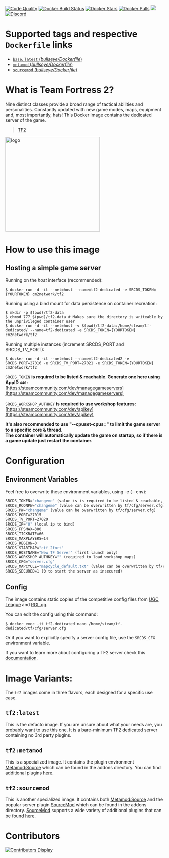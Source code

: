 [![Code Quality](https://img.shields.io/codacy/grade/5b35c73264f446c482d8076f53845f37)](https://hub.docker.com/r/cm2network/tf2/) [![Docker Build Status](https://img.shields.io/docker/cloud/build/cm2network/tf2.svg)](https://hub.docker.com/r/cm2network/tf2/) [![Docker Stars](https://img.shields.io/docker/stars/cm2network/tf2.svg)](https://hub.docker.com/r/cm2network/tf2/) [![Docker Pulls](https://img.shields.io/docker/pulls/cm2network/tf2.svg)](https://hub.docker.com/r/cm2network/tf2/) [![](https://img.shields.io/docker/image-size/cm2network/tf2)](https://microbadger.com/images/cm2network/tf2) [![Discord](https://img.shields.io/discord/747067734029893653)](https://discord.gg/7ntmAwM)
# Supported tags and respective `Dockerfile` links
-	[`base`, `latest` (*bullseye/Dockerfile*)](https://github.com/CM2Walki/TF2/blob/master/bullseye/Dockerfile)
-	[`metamod` (*bullseye/Dockerfile*)](https://github.com/CM2Walki/TF2/blob/master/bullseye/Dockerfile)
-	[`sourcemod` (*bullseye/Dockerfile*)](https://github.com/CM2Walki/TF2/blob/master/bullseye/Dockerfile)

# What is Team Fortress 2?
Nine distinct classes provide a broad range of tactical abilities and personalities. Constantly updated with new game modes, maps, equipment and, most importantly, hats!
This Docker image contains the dedicated server of the game.

>  [TF2](https://store.steampowered.com/app/440/Team_Fortress_2/)

<img src="https://1000logos.net/wp-content/uploads/2020/09/Team-Fortress-2-logo.png" alt="logo" width="300"/></img>

# How to use this image
## Hosting a simple game server

Running on the *host* interface (recommended):<br/>
```console
$ docker run -d -it --net=host --name=tf2-dedicated -e SRCDS_TOKEN={YOURTOKEN} cm2network/tf2
```

Running using a bind mount for data persistence on container recreation:
```console
$ mkdir -p $(pwd)/tf2-data
$ chmod 777 $(pwd)/tf2-data # Makes sure the directory is writeable by the unprivileged container user
$ docker run -d -it --net=host -v $(pwd)/tf2-data:/home/steam/tf-dedicated/ --name=tf2-dedicated -e SRCDS_TOKEN={YOURTOKEN} cm2network/tf2
```

Running multiple instances (increment SRCDS_PORT and SRCDS_TV_PORT):
```console
$ docker run -d -it --net=host --name=tf2-dedicated2 -e SRCDS_PORT=27016 -e SRCDS_TV_PORT=27021 -e SRCDS_TOKEN={YOURTOKEN} cm2network/tf2
```

`SRCDS_TOKEN` **is required to be listed & reachable. Generate one here using AppID `440`:**  
[https://steamcommunity.com/dev/managegameservers](https://steamcommunity.com/dev/managegameservers)<br/><br/>
`SRCDS_WORKSHOP_AUTHKEY` **is required to use workshop features:**  
[https://steamcommunity.com/dev/apikey](https://steamcommunity.com/dev/apikey)<br/>

**It's also recommended to use "--cpuset-cpus=" to limit the game server to a specific core & thread.**<br/>
**The container will automatically update the game on startup, so if there is a game update just restart the container.**

# Configuration
## Environment Variables
Feel free to overwrite these environment variables, using -e (--env): 
```dockerfile
SRCDS_TOKEN="changeme" (value is is required to be listed & reachable, retrieve token here (AppID 440): https://steamcommunity.com/dev/managegameservers)
SRCDS_RCONPW="changeme" (value can be overwritten by tf/cfg/server.cfg) 
SRCDS_PW="changeme" (value can be overwritten by tf/cfg/server.cfg) 
SRCDS_PORT=27015
SRCDS_TV_PORT=27020
SRCDS_IP="0" (local ip to bind)
SRCDS_FPSMAX=300
SRCDS_TICKRATE=66
SRCDS_MAXPLAYERS=14
SRCDS_REGION=3
SRCDS_STARTMAP="ctf_2fort"
SRCDS_HOSTNAME="New TF Server" (first launch only)
SRCDS_WORKSHOP_AUTHKEY="" (required to load workshop maps)
SRCDS_CFG="server.cfg"
SRCDS_MAPCYCLE="mapcycle_default.txt" (value can be overwritten by tf/cfg/server.cfg)
SRCDS_SECURED=1 (0 to start the server as insecured)
```

## Config
The image contains static copies of the competitive config files from [UGC League](https://www.ugcleague.com/files_tf26.cfm#) and [RGL.gg](https://rgl.gg/Public/About/Configs.aspx?r=24). 

You can edit the config using this command:
```console
$ docker exec -it tf2-dedicated nano /home/steam/tf-dedicated/tf/cfg/server.cfg
```
Or if you want to explicitly specify a server config file, use the `SRCDS_CFG` environment variable.

If you want to learn more about configuring a TF2 server check this [documentation](https://wiki.teamfortress.com/wiki/Dedicated_server_configuration).

# Image Variants:
The `tf2` images come in three flavors, each designed for a specific use case.

## `tf2:latest`
This is the defacto image. If you are unsure about what your needs are, you probably want to use this one. It is a bare-minimum TF2 dedicated server containing no 3rd party plugins.<br/>

## `tf2:metamod`
This is a specialized image. It contains the plugin environment [Metamod:Source](https://www.sourcemm.net) which can be found in the addons directory. You can find additional plugins [here](https://www.sourcemm.net/plugins).

## `tf2:sourcemod`
This is another specialized image. It contains both [Metamod:Source](https://www.sourcemm.net) and the popular server plugin [SourceMod](https://www.sourcemod.net) which can be found in the addons directory. [SourceMod](https://www.sourcemod.net) supports a wide variety of additional plugins that can be found [here](https://www.sourcemod.net/plugins.php).

# Contributors
[![Contributors Display](https://badges.pufler.dev/contributors/CM2Walki/tf2?size=50&padding=5&bots=false)](https://github.com/CM2Walki/tf2/graphs/contributors)
